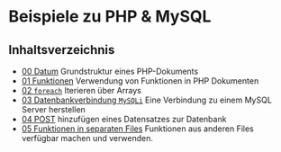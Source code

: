 # Beispiele zu PHP & MySQL

## Inhaltsverzeichnis
* [00 Datum](./example00_datum.php) Grundstruktur eines PHP-Dokuments
* [01 Funktionen](./example01_funktionen.php) Verwendung von Funktionen in PHP Dokumenten
* [02 `foreach`](./example02_foreach.php) Iterieren über Arrays
* [03 Datenbankverbindung `MySQLi`](./example03_datenbankverbindung.php) Eine Verbindung zu einem MySQL Server herstellen
* [04 POST](./example04_post/) hinzufügen eines Datensatzes zur Datenbank
* [05 Funktionen in separaten Files](./example05_function_in_file/) Funktionen aus anderen Files verfügbar machen und verwenden.